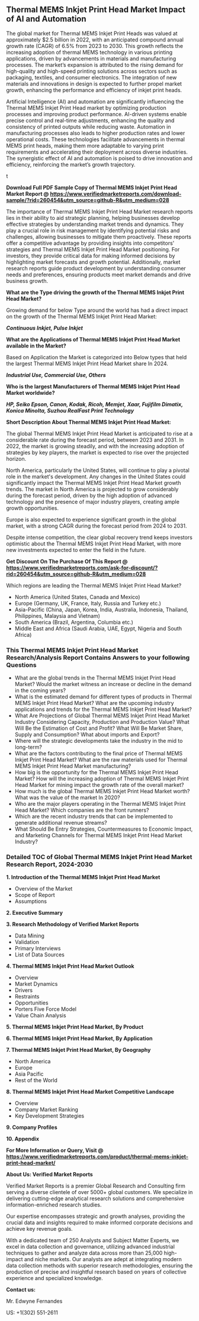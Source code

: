 <h2>Thermal MEMS Inkjet Print Head Market Impact of AI and Automation</h2><p>The global market for Thermal MEMS Inkjet Print Heads was valued at approximately $2.5 billion in 2022, with an anticipated compound annual growth rate (CAGR) of 6.5% from 2023 to 2030. This growth reflects the increasing adoption of thermal MEMS technology in various printing applications, driven by advancements in materials and manufacturing processes. The market’s expansion is attributed to the rising demand for high-quality and high-speed printing solutions across sectors such as packaging, textiles, and consumer electronics. The integration of new materials and innovations in design is expected to further propel market growth, enhancing the performance and efficiency of inkjet print heads.</p><p>Artificial Intelligence (AI) and automation are significantly influencing the Thermal MEMS Inkjet Print Head market by optimizing production processes and improving product performance. AI-driven systems enable precise control and real-time adjustments, enhancing the quality and consistency of printed outputs while reducing waste. Automation in manufacturing processes also leads to higher production rates and lower operational costs. These technologies facilitate advancements in thermal MEMS print heads, making them more adaptable to varying print requirements and accelerating their deployment across diverse industries. The synergistic effect of AI and automation is poised to drive innovation and efficiency, reinforcing the market’s growth trajectory.</p>t</p><p id="" class=""><strong>Download Full PDF Sample Copy of Thermal MEMS Inkjet Print Head Market Report @ <a href="https://www.verifiedmarketreports.com/download-sample/?rid=260454&utm_source=github-R&utm_medium=028" target="_blank">https://www.verifiedmarketreports.com/download-sample/?rid=260454&utm_source=github-R&utm_medium=028</a></strong></p><p>The importance of&nbsp;Thermal MEMS Inkjet Print Head Market research reports lies in their ability to aid strategic planning, helping businesses develop effective strategies by understanding market trends and dynamics. They play a crucial role in risk management by identifying potential risks and challenges, allowing businesses to mitigate them proactively. These reports offer a competitive advantage by providing insights into competitors' strategies and Thermal MEMS Inkjet Print Head Market positioning. For investors, they provide critical data for making informed decisions by highlighting market forecasts and growth potential. Additionally, market research reports guide product development by understanding consumer needs and preferences, ensuring products meet market demands and drive business growth.</p><p><strong>What are the&nbsp;Type driving the growth of the Thermal MEMS Inkjet Print Head Market?</strong></p><p id="" class="">Growing demand for below Type around the world has had a direct impact on the growth of the Thermal MEMS Inkjet Print Head Market:</p><em><strong>Continuous Inkjet, Pulse Inkjet</strong></em></p><strong>What are the&nbsp;Applications&nbsp;of Thermal MEMS Inkjet Print Head Market available in the Market?</strong></p><p id="" class="">Based on Application the Market is categorized into Below types that held the largest Thermal MEMS Inkjet Print Head Market share In 2024.</p><em><strong>Industrial Use, Commercial Use, Others</strong></em></p><strong>Who is the largest Manufacturers of Thermal MEMS Inkjet Print Head Market worldwide?</strong></p><p><em><strong>HP, Seiko Epson, Canon, Kodak, Ricoh, Memjet, Xaar, Fujifilm Dimatix, Konica Minolta, Suzhou RealFast Print Technology</strong></em></p><p id="" class=""><strong>Short Description About Thermal MEMS Inkjet Print Head Market:</strong></p><p>The global Thermal MEMS Inkjet Print Head Market is anticipated to rise at a considerable rate during the forecast period, between 2023 and 2031. In 2022, the market is growing steadily, and with the increasing adoption of strategies by key players, the market is expected to rise over the projected horizon.</p><p>North America, particularly the United States, will continue to play a pivotal role in the market's development. Any changes in the United States could significantly impact the Thermal MEMS Inkjet Print Head Market growth trends. The market in North America is projected to grow considerably during the forecast period, driven by the high adoption of advanced technology and the presence of major industry players, creating ample growth opportunities.</p><p>Europe is also expected to experience significant growth in the global market, with a strong CAGR during the forecast period from 2024 to 2031.</p><p>Despite intense competition, the clear global recovery trend keeps investors optimistic about the Thermal MEMS Inkjet Print Head Market, with more new investments expected to enter the field in the future.</p><p id="" class=""><strong>Get Discount On The Purchase Of This Report @ <a href="https://www.verifiedmarketreports.com/ask-for-discount/?rid=260454&utm_source=github-R&utm_medium=028" target="_blank">https://www.verifiedmarketreports.com/ask-for-discount/?rid=260454&utm_source=github-R&utm_medium=028</a></strong></p>Which regions are leading the Thermal MEMS Inkjet Print Head Market?</p><ul><li>North America (United States, Canada and Mexico)</li><li>Europe (Germany, UK, France, Italy, Russia and Turkey etc.)</li><li>Asia-Pacific (China, Japan, Korea, India, Australia, Indonesia, Thailand, Philippines, Malaysia and Vietnam)</li><li>South America (Brazil, Argentina, Columbia etc.)</li><li>Middle East and Africa (Saudi Arabia, UAE, Egypt, Nigeria and South Africa)</li></ul><h3 id="" class="">This Thermal MEMS Inkjet Print Head Market Research/Analysis Report Contains Answers to your following Questions</h3><ul><li>What are the global trends in the Thermal MEMS Inkjet Print Head Market? Would the market witness an increase or decline in the demand in the coming years?</li><li>What is the estimated demand for different types of products in Thermal MEMS Inkjet Print Head Market? What are the upcoming industry applications and trends for the Thermal MEMS Inkjet Print Head Market?</li><li>What Are Projections of Global Thermal MEMS Inkjet Print Head Market Industry Considering Capacity, Production and Production Value? What Will Be the Estimation of Cost and Profit? What Will Be Market Share, Supply and Consumption? What about imports and Export?</li><li>Where will the strategic developments take the industry in the mid to long-term?</li><li>What are the factors contributing to the final price of Thermal MEMS Inkjet Print Head Market? What are the raw materials used for Thermal MEMS Inkjet Print Head Market manufacturing?</li><li>How big is the opportunity for the Thermal MEMS Inkjet Print Head Market? How will the increasing adoption of Thermal MEMS Inkjet Print Head Market for mining impact the growth rate of the overall market?</li><li>How much is the global Thermal MEMS Inkjet Print Head Market worth? What was the value of the market In 2020?</li><li>Who are the major players operating in the Thermal MEMS Inkjet Print Head Market? Which companies are the front runners?</li><li>Which are the recent industry trends that can be implemented to generate additional revenue streams?</li><li>What Should Be Entry Strategies, Countermeasures to Economic Impact, and Marketing Channels for Thermal MEMS Inkjet Print Head Market Industry?</li></ul><h3 id="" class="">Detailed TOC of Global Thermal MEMS Inkjet Print Head Market Research Report, 2024-2030</h3><p id="" class=""><strong>1. Introduction of the Thermal MEMS Inkjet Print Head Market</strong></p><ul><li>Overview of the Market</li><li>Scope of Report</li><li>Assumptions</li></ul><p id="" class=""><strong>2. Executive Summary</strong></p><p id="" class=""><strong>3. Research Methodology of Verified Market Reports</strong></p><ul><li>Data Mining</li><li>Validation</li><li>Primary Interviews</li><li>List of Data Sources</li></ul><p id="" class=""><strong>4. Thermal MEMS Inkjet Print Head Market Outlook</strong></p><ul><li>Overview</li><li>Market Dynamics</li><li>Drivers</li><li>Restraints</li><li>Opportunities</li><li>Porters Five Force Model</li><li>Value Chain Analysis</li></ul><p id="" class=""><strong>5. Thermal MEMS Inkjet Print Head Market, By Product</strong></p><p id="" class=""><strong>6. Thermal MEMS Inkjet Print Head Market, By Application</strong></p><p id="" class=""><strong>7. Thermal MEMS Inkjet Print Head Market, By Geography</strong></p><ul><li>North America</li><li>Europe</li><li>Asia Pacific</li><li>Rest of the World</li></ul><p id="" class=""><strong>8. Thermal MEMS Inkjet Print Head Market Competitive Landscape</strong></p><ul><li>Overview</li><li>Company Market Ranking</li><li>Key Development Strategies</li></ul><p id="" class=""><strong>9. Company Profiles</strong></p><p id="" class=""><strong>10. Appendix</strong></p><p id="" class=""><strong>For More Information or Query, Visit @ <a href="https://www.verifiedmarketreports.com/product/thermal-mems-inkjet-print-head-market/" target="_blank">https://www.verifiedmarketreports.com/product/thermal-mems-inkjet-print-head-market/</a></strong></p><p id="" class=""><strong>About Us: Verified Market Reports</strong></p><p id="" class="">Verified Market Reports is a premier Global Research and Consulting firm serving a diverse clientele of over 5000+ global customers. We specialize in delivering cutting-edge analytical research solutions and comprehensive information-enriched research studies.</p><p id="" class="">Our expertise encompasses strategic and growth analyses, providing the crucial data and insights required to make informed corporate decisions and achieve key revenue goals.</p><p id="" class="">With a dedicated team of 250 Analysts and Subject Matter Experts, we excel in data collection and governance, utilizing advanced industrial techniques to gather and analyze data across more than 25,000 high-impact and niche markets. Our analysts are adept at integrating modern data collection methods with superior research methodologies, ensuring the production of precise and insightful research based on years of collective experience and specialized knowledge.</p><p id="" class=""><strong>Contact us:</strong></p><p id="" class="">Mr. Edwyne Fernandes</p><p id="" class="">US: +1(302) 551-2611</p>